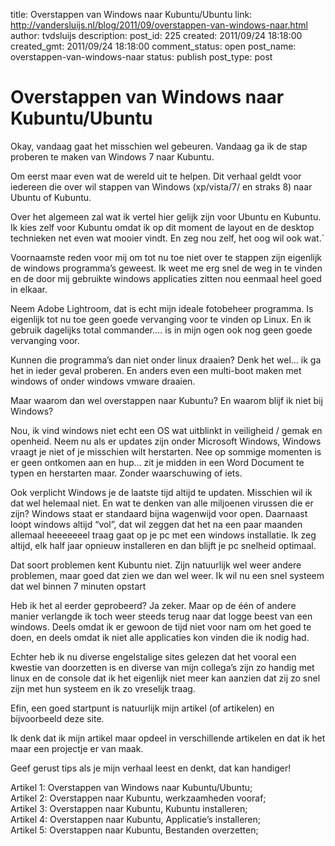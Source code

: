 title: Overstappen van Windows naar Kubuntu/Ubuntu
link: http://vandersluijs.nl/blog/2011/09/overstappen-van-windows-naar.html
author: tvdsluijs
description: 
post_id: 225
created: 2011/09/24 18:18:00
created_gmt: 2011/09/24 18:18:00
comment_status: open
post_name: overstappen-van-windows-naar
status: publish
post_type: post

# Overstappen van Windows naar Kubuntu/Ubuntu

Okay, vandaag gaat het misschien wel gebeuren. Vandaag ga ik de stap proberen te maken van Windows 7 naar Kubuntu.  
  
Om eerst maar even wat de wereld uit te helpen. Dit verhaal geldt voor iedereen die over wil stappen van Windows (xp/vista/7/ en straks 8) naar Ubuntu of Kubuntu.  
  
Over het algemeen zal wat ik vertel hier gelijk zijn voor Ubuntu en Kubuntu. Ik kies zelf voor Kubuntu omdat ik op dit moment de layout en de desktop technieken net even wat mooier vindt. En zeg nou zelf, het oog wil ook wat.`  
  
Voornaamste reden voor mij om tot nu toe niet over te stappen zijn eigenlijk de windows programma’s geweest. Ik weet me erg snel de weg in te vinden en de door mij gebruikte windows applicaties zitten nou eenmaal heel goed in elkaar.  
  
Neem Adobe Lightroom, dat is echt mijn ideale fotobeheer programma. Is eigenlijk tot nu toe geen goede vervanging voor te vinden op Linux. En ik gebruik dagelijks total commander…. is in mijn ogen ook nog geen goede vervanging voor.  
  
Kunnen die programma’s dan niet onder linux draaien? Denk het wel… ik ga het in ieder geval proberen. En anders even een multi-boot maken met windows of onder windows vmware draaien.  
  
Maar waarom dan wel overstappen naar Kubuntu? En waarom blijf ik niet bij Windows?  
  
Nou, ik vind windows niet echt een OS wat uitblinkt in veiligheid / gemak en openheid. Neem nu als er updates zijn onder Microsoft Windows, Windows vraagt je niet of je misschien wilt herstarten. Nee op sommige momenten is er geen ontkomen aan en hup… zit je midden in een Word Document te typen en herstarten maar. Zonder waarschuwing of iets.  
  
Ook verplicht Windows je de laatste tijd altijd te updaten. Misschien wil ik dat wel helemaal niet. En wat te denken van alle miljoenen virussen die er zijn? Windows staat er standaard bijna wagenwijd voor open. Daarnaast loopt windows altijd “vol”, dat wil zeggen dat het na een paar maanden allemaal heeeeeeel traag gaat op je pc met een windows installatie. Ik zeg altijd, elk half jaar opnieuw installeren en dan blijft je pc snelheid optimaal.  
  
Dat soort problemen kent Kubuntu niet. Zijn natuurlijk wel weer andere problemen, maar goed dat zien we dan wel weer. Ik wil nu een snel systeem dat wel binnen 7 minuten opstart   
  
Heb ik het al eerder geprobeerd? Ja zeker. Maar op de één of andere manier verlangde ik toch weer steeds terug naar dat logge beest van een windows. Deels omdat ik er gewoon de tijd niet voor nam om het goed te doen, en deels omdat ik niet alle applicaties kon vinden die ik nodig had.  
  
Echter heb ik nu diverse engelstalige sites gelezen dat het vooral een kwestie van doorzetten is en diverse van mijn collega’s zijn zo handig met linux en de console dat ik het eigenlijk niet meer kan aanzien dat zij zo snel zijn met hun systeem en ik zo vreselijk traag.  
  
Efin, een goed startpunt is natuurlijk mijn artikel (of artikelen) en bijvoorbeeld deze site.  
  
Ik denk dat ik mijn artikel maar opdeel in verschillende artikelen en dat ik het maar een projectje er van maak.  
  
Geef gerust tips als je mijn verhaal leest en denkt, dat kan handiger!  
  
Artikel 1: Overstappen van Windows naar Kubuntu/Ubuntu;   
Artikel 2: Overstappen naar Kubuntu, werkzaamheden vooraf;   
Artikel 3: Overstappen naar Kubuntu, Kubuntu installeren;   
Artikel 4: Overstappen naar Kubuntu, Applicatie’s installeren;   
Artikel 5: Overstappen naar Kubuntu, Bestanden overzetten;